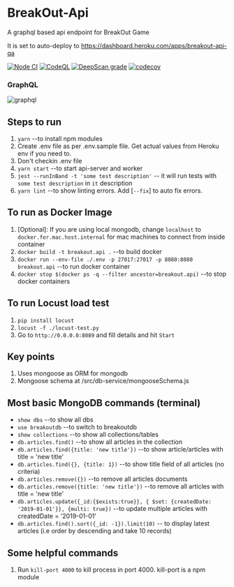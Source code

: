 # BreakOut-Api

A graphql based api endpoint for BreakOut Game

It is set to auto-deploy to https://dashboard.heroku.com/apps/breakout-api-qa

[![Node CI](https://github.com/breakout/breakout-api/actions/workflows/nodejs.yml/badge.svg)](https://github.com/breakout/breakout-api/actions/workflows/nodejs.yml)
[![CodeQL](https://github.com/breakout/breakout-api/actions/workflows/codeql-analysis.yml/badge.svg)](https://github.com/breakout/breakout-api/actions/workflows/codeql-analysis.yml)
[![DeepScan grade](https://deepscan.io/api/teams/5348/projects/17276/branches/390641/badge/grade.svg)](https://deepscan.io/dashboard#view=project&tid=5348&pid=17276&bid=390641)
[![codecov](https://codecov.io/gh/breakout/breakout-api/branch/master/graph/badge.svg?token=9EVGK74JKQ)](https://codecov.io/gh/breakout/breakout-api)

### GraphQL

![graphql](assets/images/graphql-interface.png)

## Steps to run

1. `yarn` --to install npm modules
2. Create .env file as per .env.sample file. Get actual values from Heroku env if you need to.
3. Don't checkin .env file
4. `yarn start` --to start api-server and worker
5. `jest --runInBand -t 'some test description'` -- it will run tests with `some test description` in `it` description
6. `yarn lint` --to show linting errors. Add [`--fix`] to auto fix errors.

## To run as Docker Image

1. [Optional]: If you are using local mongodb, change `localhost` to `docker.for.mac.host.internal` for mac machines to connect from inside container
2. `docker build -t breakout.api .` --to build docker
3. `docker run --env-file ./.env -p 27017:27017 -p 8080:8080 breakout.api` --to run docker container
4. `docker stop $(docker ps -q --filter ancestor=breakout.api)` --to stop docker containers

## To run Locust load test

1. `pip install locust`
2. `locust -f ./locust-test.py`
3. Go to `http://0.0.0.0:8089` and fill details and hit `Start`

## Key points

1. Uses mongoose as ORM for mongodb
2. Mongoose schema at /src/db-service/mongooseSchema.js

## Most basic MongoDB commands (terminal)

-   `show dbs` --to show all dbs
-   `use breakoutdb` --to switch to breakoutdb
-   `show collections` --to show all collections/tables
-   `db.articles.find()` --to show all articles in the collection
-   `db.articles.find({title: 'new title'})` --to show article/articles with title = 'new title'
-   `db.articles.find({}, {title: 1})` --to show title field of all articles (no criteria)
-   `db.articles.remove({})` --to remove all articles documents
-   `db.articles.remove({title: 'new title'})` --to remove all articles with title = 'new title'
-   `db.articles.update({_id:{$exists:true}}, { $set: {createdDate: '2019-01-01'}}, {multi: true})` --to update multiple articles with createdDate = '2019-01-01'
-   `db.articles.find().sort({_id: -1}).limit(10)` -- to display latest articles (i.e order by descending and take 10 records)

## Some helpful commands

1. Run `kill-port 4000` to kill process in port 4000. kill-port is a npm module
